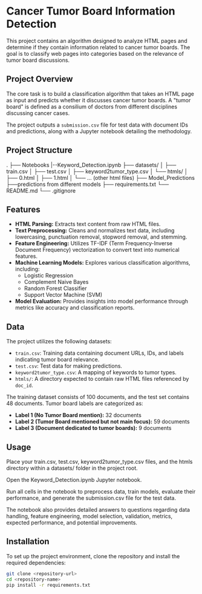 # Cancer Tumor Board Information Detection

This project contains an algorithm designed to analyze HTML pages and determine if they contain information related to cancer tumor boards. The goal is to classify web pages into categories based on the relevance of tumor board discussions.

## Project Overview

The core task is to build a classification algorithm that takes an HTML page as input and predicts whether it discusses cancer tumor boards. A "tumor board" is defined as a consilium of doctors from different disciplines discussing cancer cases.

The project outputs a `submission.csv` file for test data with document IDs and predictions, along with a Jupyter notebook detailing the methodology.

## Project Structure
.
├── Notebooks
    |--Keyword_Detection.ipynb
├── datasets/
│   ├── train.csv
│   ├── test.csv
│   ├── keyword2tumor_type.csv
│   └── htmls/
│       ├── 0.html
│       ├── 1.html
│       └── ... (other html files)
├── Model_Predictions
    ├──predictions from different models
├── requirements.txt
└── README.md
└── .gitignore

## Features

* **HTML Parsing:** Extracts text content from raw HTML files.
* **Text Preprocessing:** Cleans and normalizes text data, including lowercasing, punctuation removal, stopword removal, and stemming.
* **Feature Engineering:** Utilizes TF-IDF (Term Frequency-Inverse Document Frequency) vectorization to convert text into numerical features.
* **Machine Learning Models:** Explores various classification algorithms, including:
    * Logistic Regression
    * Complement Naive Bayes
    * Random Forest Classifier
    * Support Vector Machine (SVM)
* **Model Evaluation:** Provides insights into model performance through metrics like accuracy and classification reports.

## Data

The project utilizes the following datasets:
* `train.csv`: Training data containing document URLs, IDs, and labels indicating tumor board relevance.
* `test.csv`: Test data for making predictions.
* `keyword2tumor_type.csv`: A mapping of keywords to tumor types.
* `htmls/`: A directory expected to contain raw HTML files referenced by `doc_id`.

The training dataset consists of 100 documents, and the test set contains 48 documents. Tumor board labels are categorized as:
* **Label 1 (No Tumor Board mention):** 32 documents
* **Label 2 (Tumor Board mentioned but not main focus):** 59 documents
* **Label 3 (Document dedicated to tumor boards):** 9 documents

## Usage

Place your train.csv, test.csv, keyword2tumor_type.csv files, and the htmls directory within a datasets/ folder in the project root.

Open the Keyword_Detection.ipynb Jupyter notebook.

Run all cells in the notebook to preprocess data, train models, evaluate their performance, and generate the submission.csv file for the test data.

The notebook also provides detailed answers to questions regarding data handling, feature engineering, model selection, validation, metrics, expected performance, and potential improvements.

## Installation

To set up the project environment, clone the repository and install the required dependencies:

```bash
git clone <repository-url>
cd <repository-name>
pip install -r requirements.txt
